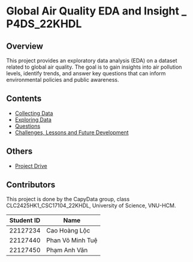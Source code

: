 # Global Air Quality EDA and Insight _ P4DS_22KHDL

## Overview
This project provides an exploratory data analysis (EDA) on a dataset related to global air quality. The goal is to gain insights into air pollution levels, identify trends, and answer key questions that can inform environmental policies and public awareness.

## Contents
- [Collecting Data](notebooks/collecting_data.ipynb)
- [Exploring Data](notebooks/eda_data.ipynb)
- [Questions](notebooks/question_analyzing.ipynb)
- [Challenges, Lessons and Future Development](notebooks/challenge_future-development.md)

## Others
- [Project Drive](https://drive.google.com/drive/folders/1LnMBIxSfY-UkqbHtRNqMDWfc7anfXspi)

## Contributors
This project is done by the CapyData group, class CLC2425HK1_CSC17104_22KHDL, University of Science, VNU-HCM.

| Student ID | Name                   |
|------------|------------------------|
| 22127234   | Cao Hoàng Lộc          |
| 22127440   | Phan Võ Minh Tuệ       |
| 22127450   | Phạm Anh Văn           |
